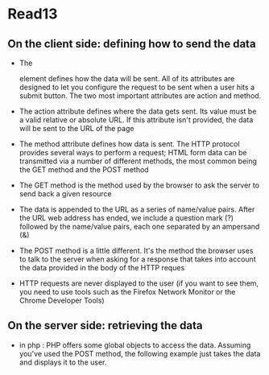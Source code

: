 # Read13



## On the client side: defining how to send the data

- The **<form>** element defines how the data will be sent. All of its attributes are designed to let you configure the request to be sent when a user hits a submit button. The two most important attributes are action and method.

- The action attribute defines where the data gets sent. Its value must be a valid relative or absolute URL. If this attribute isn't provided, the data will be sent to the URL of the page

- The method attribute defines how data is sent. The HTTP protocol provides several ways to perform a request; HTML form data can be transmitted via a number of different methods, the most common being the GET method and the POST method

- The GET method is the method used by the browser to ask the server to send back a given resource

- The data is appended to the URL as a series of name/value pairs. After the URL web address has ended, we include a question mark (?) followed by the name/value pairs, each one separated by an ampersand (&)

- The POST method is a little different. It's the method the browser uses to talk to the server when asking for a response that takes into account the data provided in the body of the HTTP reques

- HTTP requests are never displayed to the user (if you want to see them, you need to use tools such as the Firefox Network Monitor or the Chrome Developer Tools)

## On the server side: retrieving the data

- in php : PHP offers some global objects to access the data. Assuming you've used the POST method, the following example just takes the data and displays it to the user.

<?php
  // The global $_POST variable allows you to access the data sent with the POST method by name
  // To access the data sent with the GET method, you can use $_GET
  $say = htmlspecialchars($_POST['say']);
  $to  = htmlspecialchars($_POST['to']);

  echo  $say, ' ', $to;
?>


## 